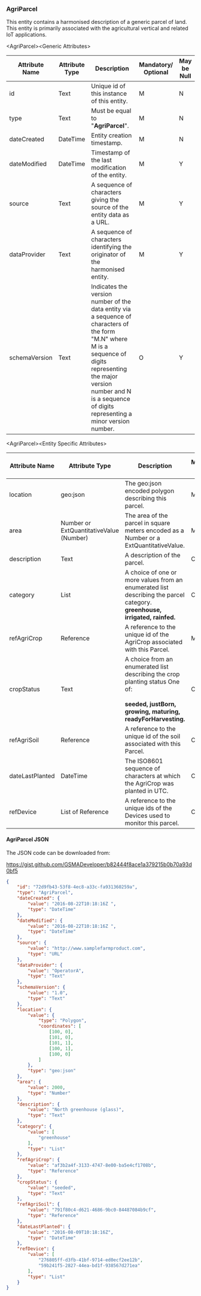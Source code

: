 ### AgriParcel

This entity contains a harmonised description of a generic parcel of land. This entity is primarily associated with the agricultural vertical and related IoT applications.

&lt;AgriParcel&gt;&lt;Generic Attributes&gt;

| Attribute Name | Attribute Type | Description                                                                                                                                                                                                                             | Mandatory/ Optional | May be Null |
|----------------|----------------|-----------------------------------------------------------------------------------------------------------------------------------------------------------------------------------------------------------------------------------------|--------------------|-------------|
| id             | Text           | Unique id of this instance of this entity.                                                                                                                                                                                              | M                  | N           |
| type           | Text           | Must be equal to "**AgriParcel**".                                                                                                                                                                                                      | M                  | N           |
| dateCreated    | DateTime       | Entity creation timestamp.                                                                                                                                                                                                              | M                  | N           |
| dateModified   | DateTime       | Timestamp of the last modification of the entity.                                                                                                                                                                                       | M                  | Y           |
| source         | Text           | A sequence of characters giving the source of the entity data as a URL.                                                                                                                                                                 | M                  | Y           |
| dataProvider   | Text           | A sequence of characters identifying the originator of the harmonised entity.                                                                                                                                                           | M                  | Y           |
| schemaVersion  | Text           | Indicates the version number of the data entity via a sequence of characters of the form "M.N" where M is a sequence of digits representing the major version number and N is a sequence of digits representing a minor version number. | O                  | Y           |

&lt;AgriParcel&gt;&lt;Entity Specific Attributes&gt;

| Attribute Name  | Attribute Type                          | Description                                                                                                                | Mandatory/ Optional | May be Null |
|-----------------|-----------------------------------------|----------------------------------------------------------------------------------------------------------------------------|--------------------|-------------|
| location        | geo:json                                | The geo:json encoded polygon describing this parcel.                                                                       | M                  | N           |
| area            | Number or ExtQuantitativeValue (Number) | The area of the parcel in square meters encoded as a Number or a ExtQuantitativeValue.                                     | M                  | N           |
| description     | Text                                    | A description of the parcel.                                                                                               | O                  | Y           |
| category        | List                                    | A choice of one or more values from an enumerated list describing the parcel category. **greenhouse, irrigated, rainfed.** | O                  | Y           |
| refAgriCrop     | Reference                               | A reference to the unique id of the AgriCrop associated with this Parcel.                                                  | M                  | N           |
| cropStatus      | Text                                    | A choice from an enumerated list describing the crop planting status One of:                                               <br><br>**seeded, justBorn, growing, maturing, readyForHarvesting.**                                                                | O                  | Y           |
| refAgriSoil     | Reference                               | A reference to the unique id of the soil associated with this Parcel.                                                      | O                  | Y           |
| dateLastPlanted | DateTime                                | The ISO8601 sequence of characters at which the AgriCrop was planted in UTC.                                               | O                  | Y           |
| refDevice       | List of Reference                       | A reference to the unique ids of the Devices used to monitor this parcel.                                                  | O                  | Y           |

#### AgriParcel JSON

The JSON code can be downloaded from:

<https://gist.github.com/GSMADeveloper/b82444f8ace1a379215b0b70a93d0bf5>
```json
{
	"id": "72d9fb43-53f8-4ec8-a33c-fa931360259a",
	"type": "AgriParcel",
	"dateCreated": {
		"value": "2016-08-22T10:18:16Z ",
		"type": "DateTime"
	},
	"dateModified": {
		"value": "2016-08-22T10:18:16Z ",
		"type": "DateTime"
	},
	"source": {
		"value": "http://www.samplefarmproduct.com",
		"type": "URL"
	},
	"dataProvider": {
		"value": "OperatorA",
		"type": "Text"
	},
	"schemaVersion": {
		"value": "1.0",
		"type": "Text"
	},
	"location": {
		"value": {
			"type": "Polygon",
			"coordinates": [
				[100, 0],
				[101, 0],
				[101, 1],
				[100, 1],
				[100, 0]
			]
		},
		"type": "geo:json"
	},
	"area": {
		"value": 2000,
		"type": "Number"
	},
	"description": {
		"value": "North greenhouse (glass)",
		"type": "Text"
	},
	"category": {
		"value": [
			"greenhouse"
		],
		"type": "List"
	},
	"refAgriCrop": {
		"value": "af3b2a4f-3133-4747-8e00-ba5e4cf1708b",
		"type": "Reference"
	},
	"cropStatus": {
		"value": "seeded",
		"type": "Text"
	},
	"refAgriSoil": {
		"value": "791f80c4-d621-4686-9bc0-84487084b9cf",
		"type": "Reference"
	},
	"dateLastPlanted": {
		"value": "2016-08-09T10:18:16Z",
		"type": "DateTime"
	},
	"refDevice": {
		"value": [
			"276805ff-d3fb-41bf-9714-ed0ecf2ee12b",
			"59b241f5-2827-44ea-bd1f-938567d271ea"
		],
		"type": "List"
	}
}
```
